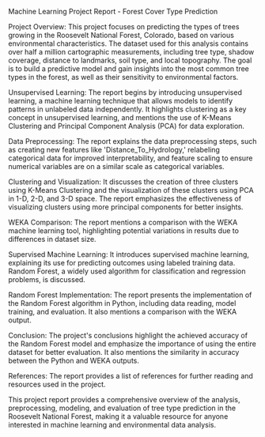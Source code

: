 Machine Learning Project Report - Forest Cover Type Prediction

Project Overview:
This project focuses on predicting the types of trees growing in the Roosevelt National Forest, Colorado, based on various environmental characteristics. The dataset used for this analysis contains over half a million cartographic measurements, including tree type, shadow coverage, distance to landmarks, soil type, and local topography. The goal is to build a predictive model and gain insights into the most common tree types in the forest, as well as their sensitivity to environmental factors.

Unsupervised Learning:
The report begins by introducing unsupervised learning, a machine learning technique that allows models to identify patterns in unlabeled data independently. It highlights clustering as a key concept in unsupervised learning, and mentions the use of K-Means Clustering and Principal Component Analysis (PCA) for data exploration.

Data Preprocessing:
The report explains the data preprocessing steps, such as creating new features like 'Distance_To_Hydrology,' relabeling categorical data for improved interpretability, and feature scaling to ensure numerical variables are on a similar scale as categorical variables.

Clustering and Visualization:
It discusses the creation of three clusters using K-Means Clustering and the visualization of these clusters using PCA in 1-D, 2-D, and 3-D space. The report emphasizes the effectiveness of visualizing clusters using more principal components for better insights.

WEKA Comparison:
The report mentions a comparison with the WEKA machine learning tool, highlighting potential variations in results due to differences in dataset size.

Supervised Machine Learning:
It introduces supervised machine learning, explaining its use for predicting outcomes using labeled training data. Random Forest, a widely used algorithm for classification and regression problems, is discussed.

Random Forest Implementation:
The report presents the implementation of the Random Forest algorithm in Python, including data reading, model training, and evaluation. It also mentions a comparison with the WEKA output.

Conclusion:
The project's conclusions highlight the achieved accuracy of the Random Forest model and emphasize the importance of using the entire dataset for better evaluation. It also mentions the similarity in accuracy between the Python and WEKA outputs.

References:
The report provides a list of references for further reading and resources used in the project.

This project report provides a comprehensive overview of the analysis, preprocessing, modeling, and evaluation of tree type prediction in the Roosevelt National Forest, making it a valuable resource for anyone interested in machine learning and environmental data analysis.
